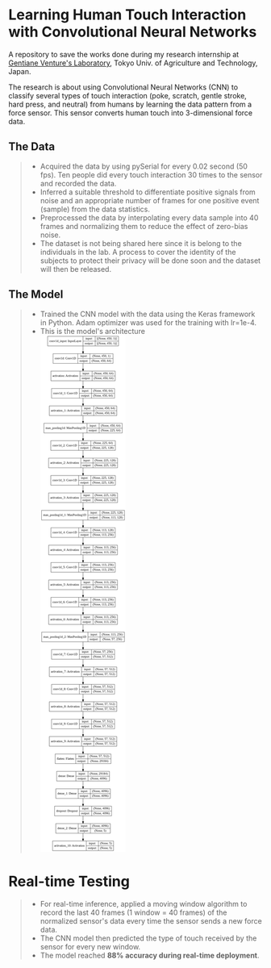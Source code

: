 # Learning Human Touch Interaction with Convolutional Neural Networks
A repository to save the works done during my research internship at [Gentiane Venture's Laboratory](http://web.tuat.ac.jp/~gvlab/), Tokyo Univ. of Agriculture and Technology, Japan.

The research is about using Convolutional Neural Networks (CNN) to classify several types of touch interaction (poke, scratch, gentle stroke, hard press, and neutral) from humans by learning the data pattern from a force sensor. This sensor converts human touch into 3-dimensional force data.

## The Data <br>
> * Acquired the data by using pySerial for every 0.02 second (50 fps). Ten people did every touch interaction 30 times to the sensor and recorded the data. <br>
> * Inferred a suitable threshold to differentiate positive signals from noise and an appropriate number of frames for one positive event (sample) from the data statistics. <br>
> * Preprocessed the data by interpolating every data sample into 40 frames and normalizing them to reduce the effect of zero-bias noise. <br>
> * The dataset is not being shared here since it is belong to the individuals in the lab. A process to cover the identity of the subjects to protect their privacy will be done soon and the dataset will then be released.

## The Model
> * Trained the CNN model with the data using the Keras framework in Python. Adam optimizer was used for the training with lr=1e-4. <br>
> * This is the model's architecture <br>
![arch plot](https://github.com/eraraya-ricardo/gvlab-research-internship/blob/main/architecture_plot.png)

# Real-time Testing
> * For real-time inference, applied a moving window algorithm to record the last 40 frames (1 window = 40 frames) of the normalized sensor's data every time the sensor sends a new force data. <br>
> * The CNN model then predicted the type of touch received by the sensor for every new window. <br>
> * The model reached **88% accuracy during real-time deployment**. <br>
